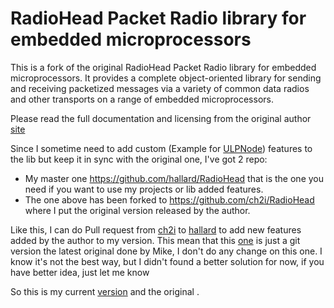 RadioHead Packet Radio library for embedded microprocessors
===========================================================

This is a fork of the original RadioHead Packet Radio library for embedded microprocessors. It provides a complete object-oriented library for sending and receiving packetized messages via a variety of common data radios and other transports on a range of embedded microprocessors.

Please read the full documentation and licensing from the original author [site][3]

Since I sometime need to add custom (Example for [ULPNode][6]) features to the lib but keep it in sync with the original one, I've got 2 repo:    

- My master one https://github.com/hallard/RadioHead that is the one you need if you want to use my projects or lib added features.
-  The one above has been forked to https://github.com/ch2i/RadioHead where I put the original version released by the author.


Like this, I can do Pull request from [ch2i][4] to [hallard][1] to add new features added by the author to my version. This mean that this [one][4] is just a git version the latest original done by Mike, I don't do any change on this one. I know it's not the best way, but I didn't found a better solution for now, if you have better idea, just let me know

So this is my current [version][1] 
and the original .

[1]: https://github.com/hallard/RadioHead 
[2]: https://hallard.me
[3]: http://www.airspayce.com/mikem/arduino/RadioHead/
[4]: http://www.airspayce.com/mikem/arduino/RadioHead/RadioHead-1.61.zip
[5]: https://github.com/ch2i/RadioHead 
[6]: http://hallard.me/category/ulpnode/ 

